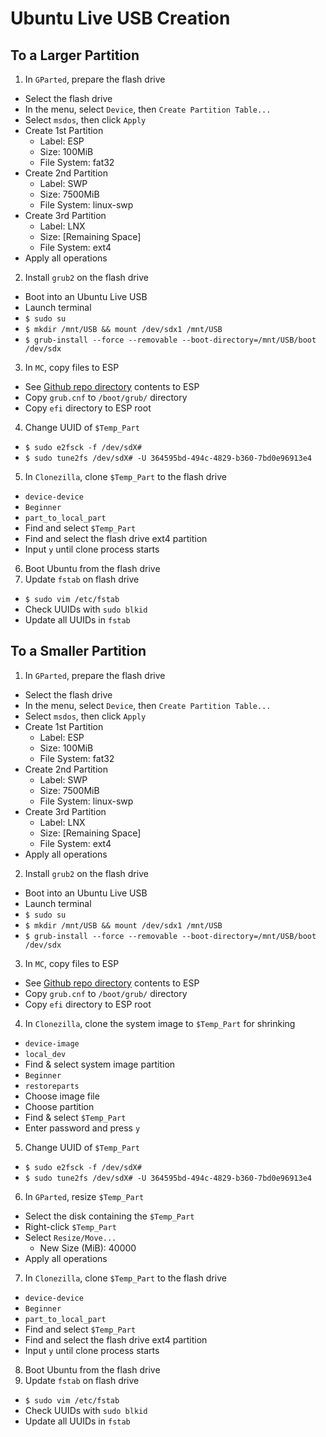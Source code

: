 # Ubuntu Live USB Creation

## To a Larger Partition
1. In `GParted`, prepare the flash drive
  * Select the flash drive
  * In the menu, select `Device`, then `Create Partition Table...`
  * Select `msdos`, then click `Apply`
  * Create 1st Partition
    - Label: ESP
    - Size: 100MiB
    - File System: fat32
  * Create 2nd Partition
    - Label: SWP
    - Size: 7500MiB
    - File System: linux-swp
  * Create 3rd Partition
    - Label: LNX
    - Size: [Remaining Space]
    - File System: ext4
  * Apply all operations
2. Install `grub2` on the flash drive
  * Boot into an Ubuntu Live USB
  * Launch terminal
  * `$ sudo su`
  * `$ mkdir /mnt/USB && mount /dev/sdx1 /mnt/USB`
  * `$ grub-install --force --removable --boot-directory=/mnt/USB/boot /dev/sdx`
3. In `MC`, copy files to ESP
  * See [Github repo directory](https://github.com/efournier92/configs/tree/master/Ubuntu/LiveUsb/ESP) contents to ESP
  * Copy `grub.cnf` to `/boot/grub/` directory
  * Copy `efi` directory to ESP root
4. Change UUID of `$Temp_Part`
  * `$ sudo e2fsck -f /dev/sdX#`
  * `$ sudo tune2fs /dev/sdX# -U 364595bd-494c-4829-b360-7bd0e96913e4`
5. In `Clonezilla`, clone `$Temp_Part` to the flash drive
  * `device-device`
  * `Beginner`
  * `part_to_local_part`
  * Find and select `$Temp_Part`
  * Find and select the flash drive ext4 partition
  * Input `y` until clone process starts
6. Boot Ubuntu from the flash drive
7. Update `fstab` on flash drive
  * `$ sudo vim /etc/fstab`
  * Check UUIDs with `sudo blkid`
  * Update all UUIDs in `fstab`

## To a Smaller Partition
1. In `GParted`, prepare the flash drive
  * Select the flash drive
  * In the menu, select `Device`, then `Create Partition Table...`
  * Select `msdos`, then click `Apply`
  * Create 1st Partition
    - Label: ESP
    - Size: 100MiB
    - File System: fat32
  * Create 2nd Partition
    - Label: SWP
    - Size: 7500MiB
    - File System: linux-swp
  * Create 3rd Partition
    - Label: LNX
    - Size: [Remaining Space]
    - File System: ext4
  * Apply all operations
2. Install `grub2` on the flash drive
  * Boot into an Ubuntu Live USB
  * Launch terminal
  * `$ sudo su`
  * `$ mkdir /mnt/USB && mount /dev/sdx1 /mnt/USB`
  * `$ grub-install --force --removable --boot-directory=/mnt/USB/boot /dev/sdx`
3. In `MC`, copy files to ESP
  * See [Github repo directory](https://github.com/efournier92/configs/tree/master/Ubuntu/LiveUsb/ESP) contents to ESP
  * Copy `grub.cnf` to `/boot/grub/` directory
  * Copy `efi` directory to ESP root
4. In `Clonezilla`, clone the system image to `$Temp_Part` for shrinking
  * `device-image`
  * `local_dev`
  * Find & select system image partition
  * `Beginner`
  * `restoreparts`
  * Choose image file
  * Choose partition
  * Find & select `$Temp_Part`
  * Enter password and press `y`
5. Change UUID of `$Temp_Part`
  * `$ sudo e2fsck -f /dev/sdX#`
  * `$ sudo tune2fs /dev/sdX# -U 364595bd-494c-4829-b360-7bd0e96913e4`
6. In `GParted`, resize `$Temp_Part`
  * Select the disk containing the `$Temp_Part`
  * Right-click `$Temp_Part`
  * Select `Resize/Move...`
    - New Size (MiB): 40000
  * Apply all operations
7. In `Clonezilla`, clone `$Temp_Part` to the flash drive
  * `device-device`
  * `Beginner`
  * `part_to_local_part`
  * Find and select `$Temp_Part`
  * Find and select the flash drive ext4 partition
  * Input `y` until clone process starts
8. Boot Ubuntu from the flash drive
9. Update `fstab` on flash drive
  * `$ sudo vim /etc/fstab`
  * Check UUIDs with `sudo blkid`
  * Update all UUIDs in `fstab`

